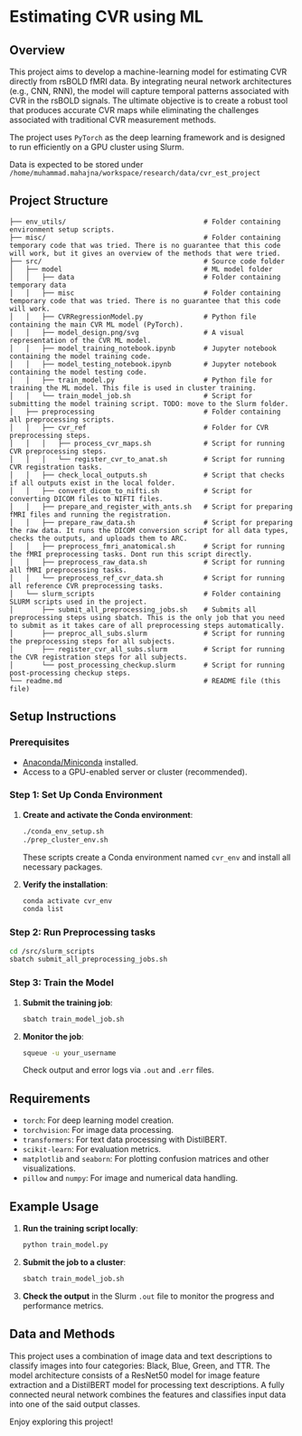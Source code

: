 
# Estimating CVR using ML  

## Overview

This project aims to develop a machine-learning model for estimating CVR directly from rsBOLD fMRI data. By integrating neural network architectures (e.g., CNN, RNN), the model will capture temporal patterns associated with CVR in the rsBOLD signals. The ultimate objective is to create a robust tool that produces accurate CVR maps while eliminating the challenges associated with traditional CVR measurement methods.

The project uses `PyTorch` as the deep learning framework and is designed to run efficiently on a GPU cluster using Slurm.

Data is expected to be stored under `/home/muhammad.mahajna/workspace/research/data/cvr_est_project`

## Project Structure

```
├── env_utils/                                  # Folder containing environment setup scripts. 
├── misc/                                       # Folder containing temporary code that was tried. There is no guarantee that this code will work, but it gives an overview of the methods that were tried. 
├── src/                                        # Source code folder
│   ├── model                                   # ML model folder
│   │   ├── data                                # Folder containing temporary data
│   │   ├── misc                                # Folder containing temporary code that was tried. There is no guarantee that this code will work.
│   │   ├── CVRRegressionModel.py               # Python file containing the main CVR ML model (PyTorch).
│   │   ├── model_design.png/svg                # A visual representation of the CVR ML model.
│   │   ├── model_training_notebook.ipynb       # Jupyter notebook containing the model training code.
│   │   ├── model_testing_notebook.ipynb        # Jupyter notebook containing the model testing code.
│   │   ├── train_model.py                      # Python file for training the ML model. This file is used in cluster training.
│   │   └── train_model_job.sh                  # Script for submitting the model training script. TODO: move to the Slurm folder.
│   ├── preprocessing                           # Folder containing all preprocessing scripts.
│   │   ├── cvr_ref                             # Folder for CVR preprocessing steps.
│   │   │   ├── process_cvr_maps.sh             # Script for running CVR preprocessing steps.
│   │   │   └── register_cvr_to_anat.sh         # Script for running CVR registration tasks.
│   │   ├── check_local_outputs.sh              # Script that checks if all outputs exist in the local folder.
│   │   ├── convert_dicom_to_nifti.sh           # Script for converting DICOM files to NIFTI files.
│   │   ├── prepare_and_register_with_ants.sh   # Script for preparing fMRI files and running the registration.
│   │   ├── prepare_raw_data.sh                 # Script for preparing the raw data. It runs the DICOM conversion script for all data types, checks the outputs, and uploads them to ARC.
│   │   ├── preprocess_fmri_anatomical.sh       # Script for running the fMRI preprocessing tasks. Dont run this script directly.
│   │   ├── preprocess_raw_data.sh              # Script for running all fMRI preprocessing tasks.
│   │   └── preprocess_ref_cvr_data.sh          # Script for running all reference CVR preprocessing tasks.
│   └── slurm_scripts                           # Folder containing SLURM scripts used in the project. 
│       ├── submit_all_preprocessing_jobs.sh    # Submits all preprocessing steps using sbatch. This is the only job that you need to submit as it takes care of all preprocessing steps automatically.
│       ├── preproc_all_subs.slurm              # Script for running the preprocessing steps for all subjects.
│       ├── register_cvr_all_subs.slurm         # Script for running the CVR registration steps for all subjects.
│       └── post_processing_checkup.slurm       # Script for running post-processing checkup steps.
└── readme.md                                   # README file (this file)
```

## Setup Instructions

### Prerequisites

- [Anaconda/Miniconda](https://docs.conda.io/projects/conda/en/latest/user-guide/install/index.html) installed.
- Access to a GPU-enabled server or cluster (recommended).

### Step 1: Set Up Conda Environment

1. **Create and activate the Conda environment**:

   ```bash
   ./conda_env_setup.sh
   ./prep_cluster_env.sh
   ```

   These scripts create a Conda environment named `cvr_env` and install all necessary packages.

2. **Verify the installation**:

   ```bash
   conda activate cvr_env
   conda list
   ```

### Step 2: Run Preprocessing tasks
   ```bash
   cd /src/slurm_scripts
   sbatch submit_all_preprocessing_jobs.sh
   ```

### Step 3: Train the Model

1. **Submit the training job**:

   ```bash
   sbatch train_model_job.sh
   ```

2. **Monitor the job**:

   ```bash
   squeue -u your_username
   ```

   Check output and error logs via `.out` and `.err` files.

## Requirements

- `torch`: For deep learning model creation.
- `torchvision`: For image data processing.
- `transformers`: For text data processing with DistilBERT.
- `scikit-learn`: For evaluation metrics.
- `matplotlib` and `seaborn`: For plotting confusion matrices and other visualizations.
- `pillow` and `numpy`: For image and numerical data handling.

## Example Usage

1. **Run the training script locally**:

   ```bash
   python train_model.py
   ```

2. **Submit the job to a cluster**:

   ```bash
   sbatch train_model_job.sh
   ```

3. **Check the output** in the Slurm `.out` file to monitor the progress and performance metrics.

## Data and Methods

This project uses a combination of image data and text descriptions to classify images into four categories: Black, Blue, Green, and TTR. The model architecture consists of a ResNet50 model for image feature extraction and a DistilBERT model for processing text descriptions. A fully connected neural network combines the features and classifies input data into one of the said output classes. 


Enjoy exploring this project!